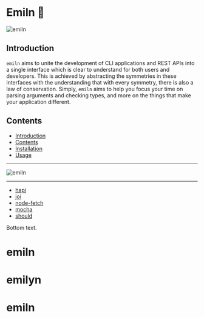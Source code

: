 # <a name="emiln"></a>Emiln 🦋

![emiln](https://raw.githubusercontent.com/mithrayls/emiln/master/emiln.svg?sanitize=true)

## Introduction

`emiln` aims to unite the development of CLI applications and REST APIs into a single interface which is clear to understand for both users and developers. This is achieved by abstracting the symmetries in these interfaces with the understanding that with every symmetry, there is also a law of conservation. Simply, `emiln` aims to help you focus your time on parsing arguments and checking types, and more on the things that make your application different.

## Contents

-   [Introduction](#introduction)
-   [Contents](#contents)
-   [Installation](#installation)
-   [Usage](#usage)

---

![emiln](https://raw.githubusercontent.com/mithrayls/emiln/master/reflection.jpeg)

---

-   [hapi][]
-   [joi][]
-   [node-fetch][fetch]
-   [mocha][]
-   [should][]

Bottom text.

[hapi]: https://hapi.dev/ 'hapi: Web and services application framework'
[joi]: https://github.com/hapijs/joi 'joi: Schema description language and data validator for JavaScript'
[fetch]: https://npmjs.com/package/node-fetch
[mocha]: https://www.npmjs.com/package/mocha
[should]: https://www.npmjs.com/package/should

<!--
## Installation

```shell
yarn add emiln

# or

npm i emiln
```
## Usage

There are two steps to using this tool.

1. Using the `cligen` module
2. Writing a json or yaml file that defines your own API

### Using the bdd-cligen module

This is the main executable and should be placed in the `./bin` directory of your node project. The variable `program` is a [commander](https://www.npmjs.com/package/commander) object. It will make all functions in the `exec_path` callable with `your_app_name subcommand function_name --option_with_no_param --option_with_param icecream`

```javascript
#!/usr/bin/env node

const cligen = require('cligen')

const api = [
    {
        spec_path: './spec/api.yml',
        exec_path: './lib',
        subcommand: ''
    },
    {
        spec_path: './spec/sub1.yml',
        exec_path: './lib/subpath1',
        subcommand: 'subcommand1'
    },
    {
        spec_path: './spec/subcommand2.yml',
        exec_path: './lib/another_subpath2',
        subcommand: 'subcommand2'
    }
]

cligen(api).then(program => {
    program.parse(process.argv)
})
```

### Writing a yaml file

```yaml
testFunc:
    name: 'testFunc'
    description: 'Should load spec from file'
    func_name: 'testFunc'
    params_user:
        - name: message
          type: string
          default: 'Hello :)'
    params_internal:
        - name:
          type:
          default:
```
-->
# emiln
# emilyn
# emiln
